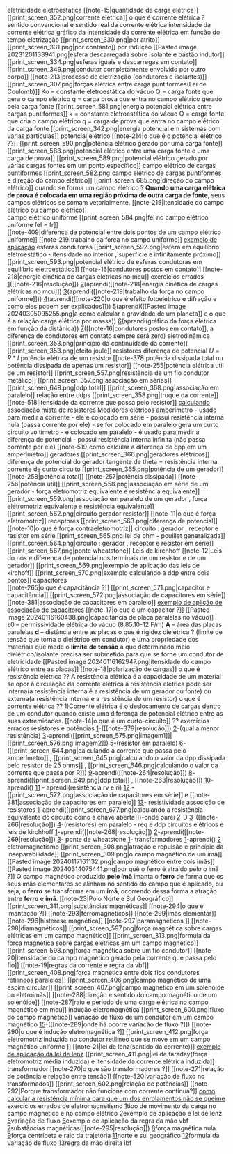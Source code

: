  
eletricidade
	eletroestática
		[[note-15|quantidade de carga elétrica]]
		[[print_screen_352.png|corrente elétrica]]
			 o que é corrente elétrica ?
			 sentido convencional e sentido real da corrente elétrica
			 intensidade da corrente elétrica
			 gráfico da intensidade da corrente elétrica em função do tempo
		eletrização
			 [[print_screen_330.png|por atrito]]
			 [[print_screen_331.png|por contanto]]
			 por indução
				 [[Pasted image 20231201133941.png|esfera descarregada sobre isolante e bastão indutor]]
				 [[print_screen_334.png|esferas iguais e descarregas em contato]]
				 [[print_screen_349.png|condutor completamente envolvido por outro corpo]] 
		[[note-213|processo de eletrização (condutores e isolantes)]]
		[[print_screen_307.png|forças elétrica entre carga puntiformes(Lei de Coulomb)]]
			Ko = constante eletroestática do vácuo
			Q = carga fonte que gera o campo elétrico
			q = carga prova que entra no campo elétrico gerado pela carga fonte
		[[print_screen_581.png|energia potencial elétrica entre cargas puntiformes]]
			k = constante eletroestática do vácuo
			Q = carga fonte que cria o campo elétrico
			q = carga de prova que entra no campo elétrico da carga fonte
		[[print_screen_342.png|energia potencial em sistemas com varias particulas]]
		potencial elétrico
			[[note-214|o que é o potencial elétrico ??]]
			[[print_screen_590.png|potência elétrico gerado por uma carga fonte]]
			[[print_screen_588.png|potencial elétrico entre uma carga fonte e uma carga de prova]]
			[[print_screen_589.png|potencial elétrico gerado por várias cargas fontes em um ponto específico]]
		campo elétrico de cargas puntiformes
			[[print_screen_582.png|campo elétrico de cargas puntiformes e direção do campo elétrico]]
			[[print_screen_685.png|direção do campo elétrico]]
			quando se forma um campo elétrico ?
				**Quando uma carga elétrica de prova é colocada em uma região próxima de outra carga de fonte**, seus campos elétricos se somam vetorialmente.
			[[note-215|itensidade do campo elétrico ou campo elétrico]]		 
		campo elétrico uniforme
			 [[print_screen_584.png|fel no campo elétrico uniforme fel = fr]]  
			 [[note-409|diferença de potencial entre dois pontos de um campo elétrico uniforme]]
			 [[note-219|trabalho da força no campo uniforme]]
				 [exemplo de aplicação](https://www.qconcursos.com/questoes-militares/questoes/b1dd845b-01)
		esferas condutoras
			[[print_screen_592.png|esfera em equilíbrio eletroestático - itensidade no interior , superfície e infinitamente próximo]]
			[[print_screen_593.png|potencial elétrico de esferas condutoras em equilíbrio eletroestático]]
			[[note-16|condutores postos em contato]]
		[[note-218|energia cinética de cargas elétricas no mcu]]
		exercícios errados
			[1](https://www.qconcursos.com/questoes-militares/questoes/a78fbe07-6b)([[note-216|resolução]])
			[2](https://www.qconcursos.com/questoes-militares/questoes/b1e6d2f1-01)(aprendi([[note-218|energia cinética de cargas elétricas no mcu]])
			[3](https://www.qconcursos.com/questoes-militares/questoes/b1dd845b-01)(aprendi([[note-219|trabalho da força no campo uniforme]]))
			[4](https://www.qconcursos.com/questoes-militares/questoes/8d1cc789-f3)(aprendi([[note-220|o que é efeito fotoelétrico e difração e como eles podem ser explicados]]))
			[5](https://www.qconcursos.com/questoes-militares/questoes/8d05dce4-f3)(aprendi([[Pasted image 20240305095255.png|a como calcular a gravidade de um planeta]] e o que é a relação carga elétrica por massa))
			[6](https://www.qconcursos.com/questoes-militares/questoes/2145673f-4d)(aprendi(gráfico da força elétrica em função da distânica))
			[7](https://www.qconcursos.com/questoes-militares/questoes/67fdfca5-86)([[note-16|condutores postos em contato]], a diferença de condutores em contato sempre será zero)
	eletrodinâmica
		[[print_screen_353.png|principio da continuidade da corrente]]
		[[print_screen_353.png|efeito joule]]
		resistores
			diferença de potencial
				 $U=R*I$
			potência elétrica de um resistor
				[[note-378|potência dissipada total ou potência dissipada de apenas um resistor]]
				[[note-255|potência elétrica util de um resistor]]
			[[print_screen_557.png|resistência de um fio condutor metálico]]
			[[print_screen_357.png|associação em séries]]
				[[print_screen_649.png|ddp total]]
			[[print_screen_368.png|associação em paralelo]]
				 relação entre ddps
				 [[print_screen_358.png|truque da corrente]]
				 [[note-518|itensidade da corrente que passa pelo resistor]]
			[calculando associação mista de resistores](http://www.brawnexercicios.com.br/2015/12/exercicio-resolvido-resistencia-equivalente-circuito-2.html)
			Medidores elétricos
				 amperímetro
					 - usado para medir a corrente
					 - ele é colocado em série
					 - possui resistência interna nula (passa corrente por ele)
					 - se for colocado em paralelo gera um curto circuito
				 voltímetro
					 - é colocado em paralelo
					 - é usado para medir a diferença de potencial
					 - possui resistência interna infinita (não passa corrente por ele) 
			[[note-519|como calcular a diferença de dpp em um amperímetro]]
		geradores
			 [[print_screen_366.png|geradores elétricos]]
				 diferença de potencial do gerador
				 tangente de theta = resistência interna
				 corrente de curto circuito
			 [[print_screen_365.png|potência de um gerador]]
				 [[note-258|potência total]]
				 [[note-257|potência dissipada]]
				 [[note-256|potência util]]
			 [[print_screen_558.png|associação em série de um gerador - força eletromotriz equivalente e resistência equivalente]]
			 [[print_screen_559.png|associação em paralelo de um gerador , força eletromotriz equivalente e resistência equivalente]]
			 [[print_screen_562.png|circuito gerador resistor]]
			 [[note-11|o que é força eletromotriz]]
		receptores
			 [[print_screen_563.png|diferença de potencial]]
			 [[note-10|o que é força contraeletromotriz]]
		circuito : gerador , receptor e resistor em série
			 [[print_screen_565.png|lei de ohm - pouillet generalizada]]
			 [[print_screen_564.png|circuito : gerador , receptor e resistor em série]]
			[[print_screen_567.png|ponte wheatstone]]
		Leis de kirchhoff
			[[note-12|Leis do nós e diferença de potencial nos terminais de um resistor e de um gerador]]
			[[print_screen_569.png|exemplo de aplicação das leis de kirchoff]]
			[[print_screen_570.png|exemplo calculando a ddp entre dois pontos]]
		capacitores                                                                                               
			 [[note-265|o que é capacitância ?]]
			 [[print_screen_571.png|capacitor e capacitância]]
			 [[print_screen_572.png|associação de capacitores em série]]
			 [[note-381|associação de capacitores em paralelo]]
			 [exemplo de aplição de associação de capacitores](https://www.youtube.com/watch?v=b1hz1FxEHtE)
			 [[note-17|o que é um capacitor ?]]
			[[Pasted image 20240116160438.png|capacitância de placa paralelas no vácuo]]
				 ε0 – permissividade elétrica do vácuo (8,85.10-12 F/m)
				**A** – área das placas paralelas
				**d** – distância entre as placas
			o que é rigidez dielétrica ?
				 (limite de tensão que torna o dielétrico em condutor)
				é uma propriedade dos materiais que mede o **limite** **de** **tensão** a que determinado meio dielétrico/isolante precisa ser submetido para que se torne um condutor de eletricidade
			[[Pasted image 20240116162947.png|itensidade do campo elétrico entre as placas]]
			[[note-18|polarização de cargas]]
		o que é resistência elétrica ??
				 A resistência elétrica é a capacidade de um material se opor à circulação da corrente elétrica 
				 a resistência eletrica pode ser interna(a resistência interna é a resistência de um gerador ou fonte) ou externa(a resistência interna e a resistência de um resistor)
		o que é corrente elétrica ??
			1)Corrente elétrica é o deslocamento de cargas dentro de um condutor quando existe uma diferença de potencial elétrico entre as suas extremidades.
	    [[note-14|o que é um curto-circuito]] ??
		exercícios errados
			resistores e potências
				[1](https://www.qconcursos.com/questoes-militares/questoes/a7798860-6b)-([[note-379|resolução]])
				[2](https://www.qconcursos.com/questoes-militares/questoes/b1ecf03f-01)-(qual a menor resistência)
				[3](https://www.qconcursos.com/questoes-militares/questoes/465ed90d-49)-aprendi([[print_screen_575.png|imagem1]]|[[print_screen_576.png|imagem2]])
				[5](https://www.qconcursos.com/questoes-militares/questoes/4640622e-49)-(resistor em paralelo)
				[6](https://www.qconcursos.com/questoes-militares/questoes/8d3e1417-f3)-([[print_screen_644.png|calculando a corrente que passa pelo amperímetro]] , [[print_screen_645.png|calculando o valor da dpp dissipada pelo resistor de 25 ohms]] , [[print_screen_646.png|calculando o valor da corrente que passa por R]])
				[9](https://www.qconcursos.com/questoes-militares/questoes/d7249a98-4b)-aprendi([[note-264|resolução]])
				[8](https://www.qconcursos.com/questoes-militares/questoes/263a23ae-4e)-aprendi([[print_screen_649.png|ddp total]] , [[note-263|resolução]])
				[10](https://www.qconcursos.com/questoes-militares/questoes/fd67496b-f8)-aprendi()
				[11](https://www.qconcursos.com/questoes-militares/questoes/a23ed393-55) - aprendi(resistência rv e ri)
				[12](https://www.qconcursos.com/questoes-militares/questoes/d6fc612e-4b) - [[print_screen_572.png|associação de capacitores em série]] e	[[note-381|associação de capacitores em paralelo]]
				[13](https://www.qconcursos.com/questoes-militares/questoes/4dcaec1f-42)- resistividade
			associção de resistores
				[1](https://www.qconcursos.com/questoes-militares/questoes/a7816122-6b)-aprendi([[print_screen_677.png|calculando a resistência equivalente do circuito como a chave aberta]])-onde parei
				[2](https://www.qconcursos.com/questoes-militares/questoes/cef03352-0d)-D
				[3](https://www.qconcursos.com/questoes-militares/questoes/a24b4e0c-55)-([[note-266|resolução]])
				[4](https://www.qconcursos.com/questoes-militares/questoes/19a794ab-45)-(resistores) em paralelo - req e ddp
			circuitos elétricos e leis de kirchhoff
				[1](https://www.qconcursos.com/questoes-militares/questoes/dfd2dc22-55)-aprendi([[note-268|resolução]])
				[2](https://www.qconcursos.com/questoes-militares/questoes/a6459b3e-55)-aprendi([[note-269|resolução]])
				[3](https://www.qconcursos.com/questoes-militares/questoes/fbdcde7b-a0)-
			ponte de wheatstone
				[1](https://www.qconcursos.com/questoes-militares/questoes/9d3a0063-50)-
			transformadores	
				[1](https://www.qconcursos.com/questoes-militares/questoes/d733cbaf-4b)-aprendi()
				[2](https://www.qconcursos.com/questoes-militares/questoes/9d5467c1-50)
	eletromagnetismo
		[[print_screen_308.png|atração e repulsão e princípio da inseparabilidade]]
		[[print_screen_309.png|o campo magnético de um imã]]
		[[Pasted image 20240117161132.png|campo magnético entre dois imãs]]
		[[Pasted image 20240314075441.png|por quê o ferro é atraido pelo o imâ ?]]
			 O campo magnético produzido **pelo ímã** imanta o **ferro** de forma que os seus ímãs elementares se alinham no sentido do campo que é aplicado, ou seja, o **ferro** se transforma em um **ímã**, ocorrendo dessa forma a atração entre **ferro** e **ímã**.
		[[note-23|Polo Norte e Sul Geográfico]]
		[[print_screen_311.png|substâncias magnéticas]]
			 [[note-294|o que é imantação ?]]
			 [[note-293|ferromagnéticos]]
			 [[note-299|imãs elementar]]
			 [[note-296|histerese magnética]]
			 [[note-297|paramagnéticos ]]
			 [[note-298|diamagnéticos]]
		[[print_screen_597.png|força magnética sobre cargas elétricas em um campo magnético]]
			[[print_screen_313.png|formula da força magnética sobre cargas elétricas em um campo magnético]]
		[[print_screen_598.png|força magnética sobre um fio condutor]]
		[[note-20|itensidade do campo magnético gerado pela corrente que passa pelo fio]]
		[[note-19|regras da corrente e regra da vbf]] 
		[[print_screen_408.png|força magnética entre dois fios condutores retilíneos paralelos]]
		[[print_screen_406.png|campo magnético de uma espira circular]]
		[[print_screen_407.png|campo magnético em um solenóide ou eletroimãs]]
			[[note-288|direção e sentido do campo magnético de um solenóide]]
		[[note-287|raio e periodo de uma carga elétrica no campo magnético em mcu]]
		indução eletromagnética
			[[print_screen_600.png|fluxo do campo magnético]]
				variação de fluxo de um condutor em um campo magnético
					[15](https://www.qconcursos.com/questoes-militares/questoes/9d6186a8-50)-([[note-289|onde há ocorre variação de fluxo ?]])
			[[note-290|o que é indução eletromagnética ?]]
			[[print_screen_412.png|força eletromotriz induzida no condutor retilíneo que se move em um campo magnético uniforme ]]
			[[note-21|lei de lenz(sentido da corrente)]]
				[exemplo de aplicação da lei de lenz](https://www.qconcursos.com/questoes-militares/questoes/2131c90c-4d)
			[[print_screen_411.png|lei de faraday(força eletromotriz média induzida) e itensidade da corrente elétrica induzida]]
		transformador
			[[note-270|o que são transformadores ?]]
			[[note-271|relação de potência e relação entre tensão]]
			[[note-520|variação de fluxo no transformados]]
			[[print_screen_602.png|relação de potências]]
			[[note-292|Porque transformador não funciona com corrente contínua?]]
			[como calcular a resistência mínima para que um dos enrolamentos não se queime](https://www.qconcursos.com/questoes-militares/questoes/d733cbaf-4b)
		exercícios errados de eletromagnetismo
			[1](https://www.qconcursos.com/questoes-militares/questoes/5b3cd502-16)tipo de movimento da carga no campo magnético e no campo elétrico
			[2](https://www.qconcursos.com/questoes-militares/questoes/2131c90c-4d)exemplo de aplicação e lei de lenz
			[5](https://www.qconcursos.com/questoes-militares/questoes/d7098fc6-4b)variação de fluxo
			[6](https://www.qconcursos.com/questoes-militares/questoes/47b8eef5-8d)exemplo de aplicação da regra da mão vbf
			[7](https://www.qconcursos.com/questoes-militares/questoes/67e44517-86)substâncias magnéticas([[note-295|resolução]])
			[8](https://www.qconcursos.com/questoes-militares/questoes/18aadb65-b0)força magnética nula
			[9](https://www.qconcursos.com/questoes-militares/questoes/202c1a29-66)força centrípeta e raio da trajetória
			[11](https://www.qconcursos.com/questoes-militares/questoes/dfe8720a-55)norte e sul geográfico
			[12](https://www.qconcursos.com/questoes-militares/questoes/ae489780-55)formula da variação de fluxo
		    [13](https://www.qconcursos.com/questoes-militares/questoes/a25cf891-55)regra da mão direita ibf


